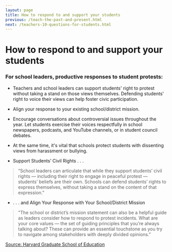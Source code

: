 ```yaml
---
layout: page
title: How to respond to and support your students
previous: /teach-the-past-and-present.html
next: /teachers-10-questions-for-students.html
---
```


How to respond to and support your students
===========================================

### For school leaders, productive responses to student protests:

- Teachers and school leaders can support students' right to protest without taking a stand on those views themselves. Defending students' right to voice their views can help foster civic participation.

- Align your response to your existing school/district mission.

- Encourage conversations about controversial issues throughout the year. Let students exercise their voices respectfully in school newspapers, podcasts, and YouTube channels, or in student council debates.

- At the same time, it's vital that schools protect students with dissenting views from harassment or bullying. 

- Support Students’ Civil Rights . . .

> “School leaders can articulate that while they support students’ civil rights — including their right to engage in peaceful protest — students’ beliefs are their own. Schools can defend students’ rights to express themselves, without taking a stand on the content of that expression."  

- . . . and Align Your Response with Your School/District Mission

> "The school or district’s mission statement can also be a helpful guide as leaders consider how to respond to protest incidents. What are your core values — the set of guiding principles that you’re always talking about? These can provide an essential touchstone as you try to navigate among stakeholders with deeply divided opinions.”

[Source: Harvard Graduate School of Education](https://www.gse.harvard.edu/news/uk/17/09/responding-student-protest)
